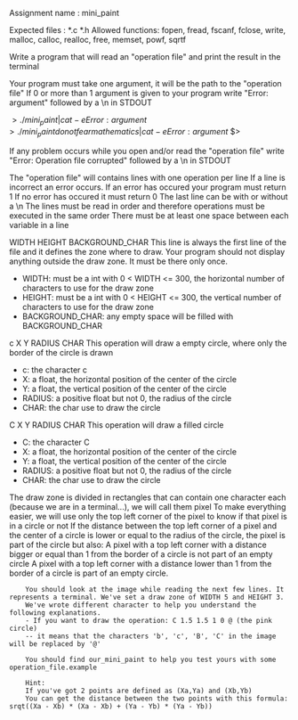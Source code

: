 Assignment name  : mini_paint

Expected files   : *.c *.h
Allowed functions: fopen, fread, fscanf, fclose, write, malloc, calloc, realloc, free, memset, powf, sqrtf

Write a program that will read an "operation file" and print the result in the terminal

Your program must take one argument, it will be the path to the "operation file"
If 0 or more than 1 argument is given to your program write "Error: argument" followed by a \n in STDOUT

$> ./mini_paint | cat -e
Error: argument$
$> ./mini_paint do not fear mathematics | cat -e
Error: argument$
$> 

If any problem occurs while you open and/or read the "operation file" write "Error: Operation file corrupted" followed by a \n in STDOUT

The "operation file" will contains lines with one operation per line
If a line is incorrect an error occurs.
If an error has occured your program must return 1
If no error has occured it must return 0
The last line can be with or without a \n
The lines must be read in order and therefore operations must be executed in the same order
There must be at least one space between each variable in a line

WIDTH HEIGHT BACKGROUND_CHAR
This line is always the first line of the file and it defines the zone where to draw. Your program should not display anything outside the draw zone. It must be there only once.
- WIDTH: must be a int with 0 < WIDTH <= 300, the horizontal number of characters to use for the draw zone
- HEIGHT: must be a int with 0 < HEIGHT <= 300, the vertical number of characters to use for the draw zone 
- BACKGROUND_CHAR: any empty space will be filled with BACKGROUND_CHAR

c X Y RADIUS CHAR
This operation will draw a empty circle, where only the border of the circle is drawn
- c: the character c
- X: a float, the horizontal position of the center of the circle
- Y: a float, the vertical position of the center of the circle
- RADIUS: a positive float but not 0, the radius of the circle
- CHAR: the char use to draw the circle

C X Y RADIUS  CHAR
This operation will draw a filled circle
- C: the character C
- X: a float, the horizontal position of the center of the circle
- Y: a float, the vertical position of the center of the circle
- RADIUS: a positive float but not 0, the radius of the circle
- CHAR: the char use to draw the circle


The draw zone is divided in rectangles that can contain one character each (because we are in a terminal...), we will call them pixel
To make everything easier, we will use only the top left corner of the pixel to know if that pixel is in a circle or not
If the distance between the top left corner of a pixel and the center of a circle is lower or equal to the radius of the circle, the pixel is part of the circle
but also:
	A pixel with a top left corner with a distance bigger or equal than 1 from the border of a circle is not part of an empty circle 
		A pixel with a top left corner with a distance lower than 1 from the border of a circle is part of an empty circle.

		You should look at the image while reading the next few lines. It represents a terminal. We've set a draw zone of WIDTH 5 and HEIGHT 3.
		We've wrote different character to help you understand the following explanations.
		- If you want to draw the operation: C 1.5 1.5 1 0 @ (the pink circle)
		-- it means that the characters 'b', 'c', 'B', 'C' in the image will be replaced by '@'

		You should find our_mini_paint to help you test yours with some operation_file.example

		Hint:
		If you've got 2 points are defined as (Xa,Ya) and (Xb,Yb)
		You can get the distance between the two points with this formula: srqt((Xa - Xb) * (Xa - Xb) + (Ya - Yb) * (Ya - Yb))

